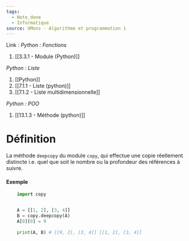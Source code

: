 ```yaml
---
tags:
  - Note_done
  - Informatique
source: UMons - Algorithme et programmation 1
---
```


Link : 
_Python : Fonctions_
1. [[3.3.1 - Module (Python)]]

_Python : Liste_
1. [[Python]]
2. [[7.1.1 - Liste (python)]]
3. [[7.1.2 - Liste multidimensionnelle]]

_Python : POO_
1. [[13.1.3 - Méthode (python)]]
# Définition
La méthode `deepcopy` du module `copy`, qui effectue une copie réellement distincte i.e. quel que soit le nombre ou la profondeur des références à suivre.

#### Exemple
```PYTHON
	import copy 


	A = [[1, 2], [3, 4]] 
	B = copy.deepcopy(A) 
	A[0][0] = 9 
	
	print(A, B) # [[9, 2], [3, 4]] [[1, 2], [3, 4]]
```
